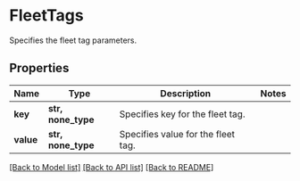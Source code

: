 # FleetTags

Specifies the fleet tag parameters.

## Properties
Name | Type | Description | Notes
------------ | ------------- | ------------- | -------------
**key** | **str, none_type** | Specifies key for the fleet tag. | 
**value** | **str, none_type** | Specifies value for the fleet tag. | 

[[Back to Model list]](../README.md#documentation-for-models) [[Back to API list]](../README.md#documentation-for-api-endpoints) [[Back to README]](../README.md)


